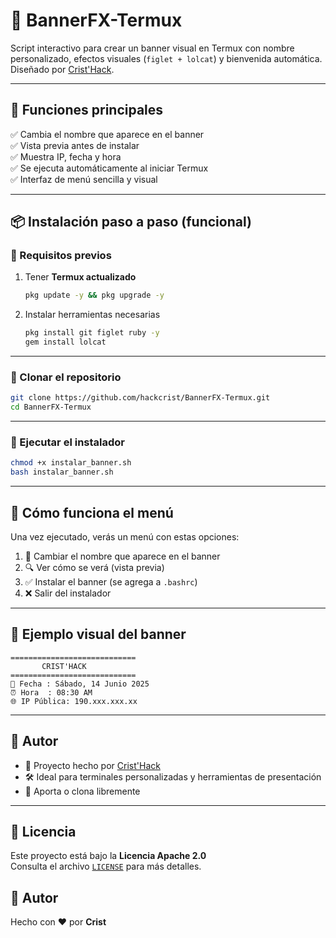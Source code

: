 # 🎨 BannerFX-Termux

Script interactivo para crear un banner visual en Termux con nombre personalizado, efectos visuales (`figlet + lolcat`) y bienvenida automática. Diseñado por [Crist'Hack](https://github.com/hackcrist).

---

## 🚀 Funciones principales

✅ Cambia el nombre que aparece en el banner  
✅ Vista previa antes de instalar  
✅ Muestra IP, fecha y hora  
✅ Se ejecuta automáticamente al iniciar Termux  
✅ Interfaz de menú sencilla y visual  

---

## 📦 Instalación paso a paso (funcional)

### 🔧 Requisitos previos

1. Tener **Termux actualizado**
   ```bash
   pkg update -y && pkg upgrade -y
   ```

2. Instalar herramientas necesarias
   ```bash
   pkg install git figlet ruby -y
   gem install lolcat
   ```

---

### 🔽 Clonar el repositorio

```bash
git clone https://github.com/hackcrist/BannerFX-Termux.git
cd BannerFX-Termux
```

---

### 🚀 Ejecutar el instalador

```bash
chmod +x instalar_banner.sh
bash instalar_banner.sh
```

---

## 🧪 Cómo funciona el menú

Una vez ejecutado, verás un menú con estas opciones:

1. 📝 Cambiar el nombre que aparece en el banner  
2. 🔍 Ver cómo se verá (vista previa)  
3. ✅ Instalar el banner (se agrega a `.bashrc`)  
4. ❌ Salir del instalador

---

## 📸 Ejemplo visual del banner

```
============================
       CRIST'HACK
============================
📅 Fecha : Sábado, 14 Junio 2025
⏰ Hora  : 08:30 AM
🌐 IP Pública: 190.xxx.xxx.xx
```

---

## 🧑 Autor

- 🔧 Proyecto hecho por [Crist'Hack](https://github.com/hackcrist)
- 🛠️ Ideal para terminales personalizadas y herramientas de presentación
- 💬 Aporta o clona libremente

---

## 📄 Licencia

Este proyecto está bajo la **Licencia Apache 2.0**  
Consulta el archivo [`LICENSE`](./LICENSE) para más detalles.

## 👤 Autor 

Hecho con ❤️ por **Crist**